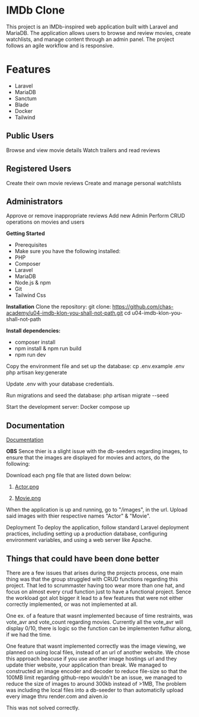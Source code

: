 # IMDb Clone

This project is an IMDb-inspired web application built with Laravel and MariaDB. The application allows users to browse and review movies, create watchlists, and manage content through an admin panel. The project follows an agile workflow and is responsive.

# Features
- Laravel
- MariaDB
- Sanctum
- Blade
- Docker
- Tailwind

## Public Users
Browse and view movie details
Watch trailers and read reviews

## Registered Users
Create their own movie reviews
Create and manage personal watchlists

## Administrators
Approve or remove inappropriate reviews
Add new Admin
Perform CRUD operations on movies and users

**Getting Started**
- Prerequisites
- Make sure you have the following installed:
- PHP
- Composer
- Laravel
- MariaDB
- Node.js & npm
- Git
- Tailwind Css

**Installation**
Clone the repository:
git clone: https://github.com/chas-academy/u04-imdb-klon-you-shall-not-path.git
cd u04-imdb-klon-you-shall-not-path

**Install dependencies:**
- composer install
- npm install & npm run build
- npm run dev

Copy the environment file and set up the database:
cp .env.example .env
php artisan key:generate

Update .env with your database credentials.

Run migrations and seed the database:
php artisan migrate --seed

Start the development server:
Docker compose up

## Documentation

[Documentation](https://docs.google.com/document/d/1Qg42IW79C_6eY-DWCDwOeKSLo62S3tApt_0o01oB02w/edit?tab=t.0)

**OBS**
Sence thier is a slight issue with the db-seeders regarding images, to ensure that the images are displayed for movies and actors, do the following:

Download each png file that are listed down below:

1. [Actor.png](storage\app\public\uploads\Actor.png)

2. [Movie.png](storage\app\public\uploads\Movie.png)

When the application is up and running, go to "/images", in the url. 
Upload said images with thier respective names "Actor" & "Movie".

Deployment
To deploy the application, follow standard Laravel deployment practices, including setting up a production database, configuring environment variables, and using a web server like Apache.



## Things that could have been done better

There are a few issues that arises during the projects process, one main thing was that the group struggled with CRUD functions regarding this project.
That led to scrummaster having too wear more than one hat, and focus on almost every crud function just to have a functional project.
Sence the workload got alot bigger it lead to a few features that were not either correctly implemented, or was not implemented at all.

One ex. of a feature that wasnt implemented because of time restraints, was vote_avr and vote_count regarding movies. Currently all the vote_avr will display 0/10,
there is logic so the function can be implementen futhur along, if we had the time.

One feature that wasnt implemented correctly was the image viewing, we planned on using local files, instead of an url of another website. We chose this approach beacuse if 
you use another image hostings url and they update thier website, your application than break.
We managed to constructed an image encoder and decoder to reduce file-size so that the 100MB limit regarding github-repo wouldn't be an issue, we managed to reduce the size of images to around 300kb instead of >1MB, The problem was including the local files into a db-seeder to than automaticlly upload every image thru render.com and aiven.io

This was not solved correctly.